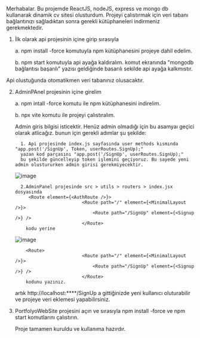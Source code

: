 Merhabalar. Bu projemde ReactJS, nodeJS, express ve mongo db kullanarak dinamik cv sitesi olusturdum.
Projeyi çalıstırmak için veri tabanı bağlantınızı sağladıktan sonra gerekli kütüphaneleri indirmeniz gerekmektedir.

1) İlk olarak api projesinin içine girip sırasıyla
   
     a. npm install -force  komutuyla npm kütüphanesini projeye dahil edelim.
   
     b. npm start komutuyla api ayağa kaldıralım. komut ekranında "mongodb bağlantısı başarılı" yazısı geldiğinde basarılı sekilde api ayağa kalkmıstır.
   
Api olustuğunda otomatikmen veri tabanınız olusacaktır.
   
2) AdminPAnel projesinin içine girelim
   
     a. npm intall -force komutu ile npm kütüphanesini indirelim.
   
     b. npx vite komutu ile projeyi çalıstıralım.
   
     Admin giris bilgisi isticektir. Henüz admin olmadığı için bu asamyaı geçici olarak atlicağız. bunun için gerekli adımlar şu şekilde:
   
         1. Api projesinde index.js sayfasında user methods kısmında "app.post('/SignUp', Token, userRoutes.SignUp);"
         yazan kod parçasını "app.post('/SignUp', userRoutes.SignUp);"
         bu şekilde güncelleyip token işlemini geçiyoruz. Bu sayede yeni admin olustururken admin girisi gerekmiyecektir.

   ![image](https://github.com/user-attachments/assets/3c607a9f-f576-44a5-815a-214429dfb21a)
   
         2.AdminPanel projesinde src > utils > routers > index.jsx dosyasında
            <Route element={<AuthRoute />}>
        						<Route path="/" element={<MinimalLayout />}>
        							<Route path="/SignUp" element={<Signup />} />
        						</Route>
           kodu yerine
   ![image](https://github.com/user-attachments/assets/c4aa415b-27be-4f95-81c5-2cd1fb0583e9)

           <Route>
        						<Route path="/" element={<MinimalLayout />}>
        							<Route path="/SignUp" element={<Signup />} />
        						</Route>
           kodunu yazınız.
   artık http://localhost:****/SignUp a gittiğinizde yeni kullanıcı oluturabilir ve projeye veri eklemesi yapabilirsiniz.

3) PortfolyoWebSite projesini açın ve sırasıyla npm install -force ve npm start komutlarını çalıstırın.

      Proje tamamen kuruldu ve kullanıma hazırdır.



      
